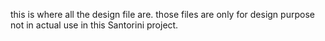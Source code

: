 this is where all the design file are. those files are only for design purpose not in actual use in this Santorini project.